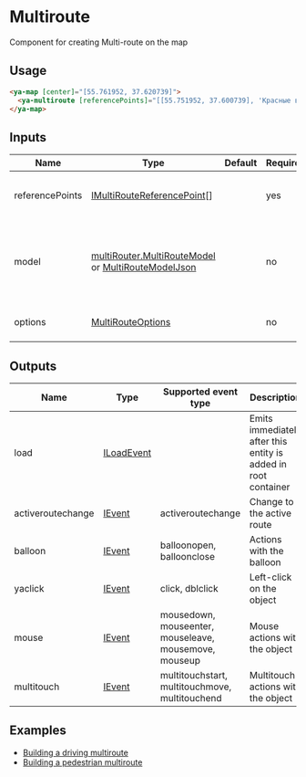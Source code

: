 # Multiroute

Component for creating Multi-route on the map

## Usage

```html
<ya-map [center]="[55.761952, 37.620739]">
  <ya-multiroute [referencePoints]="[[55.751952, 37.600739], 'Красные ворота, Москва']"></ya-multiroute>
</ya-map>
```

## Inputs

| Name            | Type                                                   | Default | Required | Description                                                       |
|-----------------|--------------------------------------------------------|---------|----------|-------------------------------------------------------------------|
| referencePoints | [IMultiRouteReferencePoint][][]                        |         | yes      | Reference points for the multi-route                              |
| model           | [multiRouter.MultiRouteModel] or [MultiRouteModelJson] |         | no       | The data model of a multi-route, or the model description object  |
| options         | [MultiRouteOptions]                                    |         | no       | Options for the multiroute                                        |


[IMultiRouteReferencePoint]: https://tech.yandex.ru/maps/jsapi/doc/2.1/ref/reference/IMultiRouteReferencePoint-docpage/
[multiRouter.MultiRouteModel]: https://tech.yandex.ru/maps/jsapi/doc/2.1/ref/reference/multiRouter.MultiRouteModel-docpage/
[MultiRouteModelJson]: https://tech.yandex.ru/maps/jsapi/doc/2.1/ref/reference/IMultiRouteModelJson-docpage/
[MultiRouteOptions]: https://tech.yandex.ru/maps/jsapi/doc/2.1/ref/reference/multiRouter.MultiRoute-docpage/#multiRouter.MultiRoute__param-options

## Outputs

| Name              | Type         | Supported event type                                  | Description                                                    |
|-------------------|--------------|-------------------------------------------------------|----------------------------------------------------------------|
| load              | [ILoadEvent] |                                                       | Emits immediately after this entity is added in root container |
| activeroutechange | [IEvent]     | activeroutechange                                     | Change to the active route                                     |
| balloon           | [IEvent]     | balloonopen, balloonclose                             | Actions with the balloon                                       |
| yaclick           | [IEvent]     | click, dblclick                                       | Left-click on the object                                       |
| mouse             | [IEvent]     | mousedown, mouseenter, mouseleave, mousemove, mouseup | Mouse actions with the object                                  |
| multitouch        | [IEvent]     | multitouchstart, multitouchmove, multitouchend        | Multitouch actions with the object                             |

[ILoadEvent]: https://github.com/ddubrava/angular8-yandex-maps/blob/develop/projects/angular8-yandex-maps/src/lib/models/models.ts#L23
[IEvent]: https://github.com/ddubrava/angular8-yandex-maps/blob/develop/projects/angular8-yandex-maps/src/lib/models/models.ts#L34

## Examples

- [Building a driving multiroute](https://stackblitz.com/edit/multiroute)
- [Building a pedestrian multiroute](https://stackblitz.com/edit/multiroute-pedestrian)
